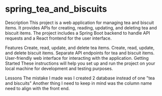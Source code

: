 # spring_tea_and_biscuits
Description
This project is a web application for managing tea and biscuit items. It provides APIs for creating, reading, updating, and deleting tea and biscuit items. The project includes a Spring Boot backend to handle API requests and a React frontend for the user interface.

Features
Create, read, update, and delete tea items.
Create, read, update, and delete biscuit items.
Separate API endpoints for tea and biscuit items.
User-friendly web interface for interacting with the application.
Getting Started
These instructions will help you set up and run the project on your local machine for development and testing purposes.

Lessons
The mistake I made was I created 2 database instead of one "tea and biscuits"
Another thing I need to keep in mind was the column name need to align with the front end.
